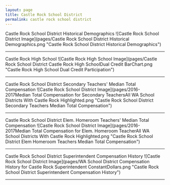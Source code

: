 ```yaml
---
layout: page
title: Castle Rock School District
permalink: castle rock school district
---
```



Castle Rock School District Historical Demographics
![Castle Rock School District Image](pages/Castle Rock School District Historical Demographics.png "Castle Rock School District Historical Demographics")

___

Castle Rock High School
![Castle Rock High School Image](pages/Castle Rock School District Castle Rock High SchoolDual Credit BarChart.png "Castle Rock High School Dual Credit Participation")

___

Castle Rock School District Secondary Teachers' Median Total Compensation
![Castle Rock School District Image](pages/2016-2017Median Total Compensation for Secondary TeachersAll WA School Districts With Castle Rock Highlighted.png "Castle Rock School District Secondary Teachers Median Total Compensation")

___

Castle Rock School District Elem. Homeroom Teachers' Median Total Compensation
![Castle Rock School District Image](pages/2016-2017Median Total Compensation for Elem. Homeroom TeacherAll WA School Districts With Castle Rock Highlighted.png "Castle Rock School District Elem Homeroom Teachers Median Total Compensation")

___

Castle Rock School District Superintendent Compensation History
![Castle Rock School District Image](pages/WA School District Compensation History for Castle Rock Superintendent ConstantDollars.png "Castle Rock School District Superintendent Compensation History")

___

